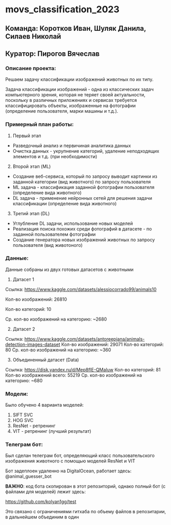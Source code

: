# movs_classification_2023
## **Команда: Коротков Иван, Шуляк Данила, Силаев Николай**

## **Куратор: Пирогов Вячеслав**

### **Описание проекта:**
Решаем задачу классификации изображений животных по их типу.

Задача классификации изображений - одна из классических задач компьютерного зрения,
которая не теряет своей актуальности, поскольку в различных приложениях и сервисах 
требуется классифицировать объекты, изображенные на фотографии (определение пользователя, марки машины и т.д.).

### **Примерный план работы:**

1. Первый этап
- Разведочный анализ и первичиная аналитика данных
- Очистка данных - укрупнение категорий, удаление неподходящих элементов и т.д. (при необходимости)

2. Второй этап (ML)
- Создание веб-сервиса, который по запросу выводит картинки из заданной категории (вид животного) по запросу пользователя
- ML задача - классификация заданной фотографии пользователя (определение вида животного)
- DL задача - применение нейронных сетей для решения задачи классификации (определение вида животного)

3. Третий этап (DL)
- Углубление DL задачи, использование новых моделей
- Реализация поиска похожих среди фотографий в датасете - по заданной пользователем фотографии
- Создание генератора новых изображений животных по запросу пользователя (вид животоного)


### **Данные:**
Данные собраны из двух готовых датасетов с животными
1. Датасет 1

Ссылка: https://www.kaggle.com/datasets/alessiocorrado99/animals10

Кол-во изображений: 26810

Кол-во категорий: 10

Ср. кол-во изображений на категорию: ~2680


2. Датасет 2
   
Ссылка: https://www.kaggle.com/datasets/antoreepjana/animals-detection-images-dataset
Кол-во изображений: 29071
Кол-во категорий: 80
Ср. кол-во изображений на категорию: ~360


3. Объединенный датасет (Data)

Ссылка: https://disk.yandex.ru/d/Mep8flE-QMaIuw
Кол-во категорий: 81
Кол-во изображений всего: 55219
Ср. кол-во изображений на категорию: ~680

### **Модели:**
Было обучено 4 варианта моделей:

1. SIFT SVC
2. HOG SVC
3. ResNet - ретренинг
4. VIT - ретренинг (лучший результат)

### **Телеграм бот:**
Был сделан телеграм бот, определяющий класс пользовательского изображения животного с помощью моделей ResNet и VIT

Бот задеплоен удаленно на DigitalOcean, работает здесь: @animal_guesser_bot

**ВАЖНО**: код бота скопирован в этот репозиторий, однако полный бот (с файлами для моделей) лежит здесь:

https://github.com/kolyan1gg/test

Это связано с ограничениями гитхаба по объему файлов в репозитарии, в дальнейшем объединим в один

